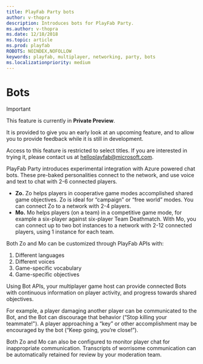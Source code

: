 ```yaml
---
title: PlayFab Party bots
author: v-thopra
description: Introduces bots for PlayFab Party.
ms.author: v-thopra
ms.date: 12/18/2018
ms.topic: article
ms.prod: playfab
ROBOTS: NOINDEX,NOFOLLOW
keywords: playfab, multiplayer, networking, party, bots
ms.localizationpriority: medium
---
```


# Bots

> [!IMPORTANT]
> This feature is currently in **Private Preview**.  
>
> It is provided to give you an early look at an upcoming feature, and to allow you to provide feedback while it is still in development.  
>
> Access to this feature is restricted to select titles. If you are interested in trying it, please contact us at [helloplayfab@microsoft.com](mailto:helloplayfab@microsoft.com).

PlayFab Party introduces experimental integration with Azure powered chat bots. These pre-baked personalities connect to the network, and use voice and text to chat with 2-6 connected players.

- **Zo.** Zo helps players in cooperative game modes accomplished shared game objectives. Zo is ideal for “campaign” or “free world” modes. You can connect Zo to a network with 2-4 players.
- **Mo.** Mo helps players (on a team) in a competitive game mode, for example a six-player against six-player Team Deathmatch. With Mo, you can connect up to two bot instances to a network with 2-12 connected players, using 1 instance for each team.

Both Zo and Mo can be customized through PlayFab APIs with:

1. Different languages
2. Different voices
3. Game-specific vocabulary
4. Game-specific objectives

Using Bot APIs, your multiplayer game host can provide connected Bots with continuous information on player activity, and progress towards shared objectives.

For example, a player damaging another player can be communicated to the Bot, and the Bot can discourage that behavior (“Stop killing your teammate!"). A player approaching a “key” or other accomplishment may be encouraged by the bot (“Keep going, you’re close!”).

Both Zo and Mo can also be configured to monitor player chat for inappropriate communication. Transcripts of worrisome communication can be automatically retained for review by your moderation team.
